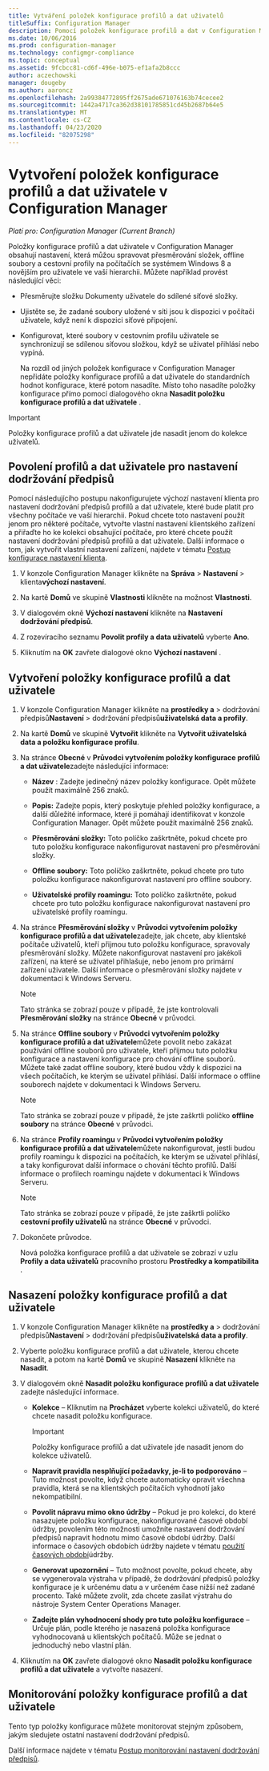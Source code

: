 ```yaml
---
title: Vytváření položek konfigurace profilů a dat uživatelů
titleSuffix: Configuration Manager
description: Pomocí položek konfigurace profilů a dat v Configuration Manager můžete spravovat přesměrování složek, offline soubory a profily roamingu.
ms.date: 10/06/2016
ms.prod: configuration-manager
ms.technology: configmgr-compliance
ms.topic: conceptual
ms.assetid: 9fcbcc81-cd6f-496e-b075-ef1afa2b8ccc
author: aczechowski
manager: dougeby
ms.author: aaroncz
ms.openlocfilehash: 2a99384772895ff2675ade671076163b74cecee2
ms.sourcegitcommit: 1442a4717ca362d38101785851cd45b2687b64e5
ms.translationtype: MT
ms.contentlocale: cs-CZ
ms.lasthandoff: 04/23/2020
ms.locfileid: "82075298"
---
```

# <a name="create-user-data-and-profiles-configuration-items-in-configuration-manager"></a>Vytvoření položek konfigurace profilů a dat uživatele v Configuration Manager

*Platí pro: Configuration Manager (Current Branch)*

Položky konfigurace profilů a dat uživatele v Configuration Manager obsahují nastavení, která můžou spravovat přesměrování složek, offline soubory a cestovní profily na počítačích se systémem Windows 8 a novějším pro uživatele ve vaší hierarchii. Můžete například provést následující věci:  

- Přesměrujte složku Dokumenty uživatele do sdílené síťové složky.  

- Ujistěte se, že zadané soubory uložené v síti jsou k dispozici v počítači uživatele, když není k dispozici síťové připojení.  

- Konfigurovat, které soubory v cestovním profilu uživatele se synchronizují se sdílenou síťovou složkou, když se uživatel přihlásí nebo vypíná.  

  Na rozdíl od jiných položek konfigurace v Configuration Manager nepřidáte položky konfigurace profilů a dat uživatele do standardních hodnot konfigurace, které potom nasadíte. Místo toho nasadíte položky konfigurace přímo pomocí dialogového okna **Nasadit položku konfigurace profilů a dat uživatele** .  

> [!IMPORTANT]  
>  Položky konfigurace profilů a dat uživatele jde nasadit jenom do kolekce uživatelů.  

## <a name="enable-user-data-and-profiles-for-compliance-settings"></a>Povolení profilů a dat uživatele pro nastavení dodržování předpisů  
 Pomocí následujícího postupu nakonfigurujete výchozí nastavení klienta pro nastavení dodržování předpisů profilů a dat uživatele, které bude platit pro všechny počítače ve vaší hierarchii. Pokud chcete toto nastavení použít jenom pro některé počítače, vytvořte vlastní nastavení klientského zařízení a přiřaďte ho ke kolekci obsahující počítače, pro které chcete použít nastavení dodržování předpisů profilů a dat uživatele. Další informace o tom, jak vytvořit vlastní nastavení zařízení, najdete v tématu [Postup konfigurace nastavení klienta](../../core/clients/deploy/configure-client-settings.md).  

1.  V konzole Configuration Manager klikněte na **Správa** > **Nastavení** > klienta**výchozí nastavení**.  

4.  Na kartě **Domů** ve skupině **Vlastnosti** klikněte na možnost **Vlastnosti**.  

5.  V dialogovém okně **Výchozí nastavení** klikněte na **Nastavení dodržování předpisů**.  

6.  Z rozevíracího seznamu **Povolit profily a data uživatelů** vyberte **Ano**.  

7.  Kliknutím na **OK** zavřete dialogové okno **Výchozí nastavení** .  

## <a name="create-a-user-data-and-profiles-configuration-item"></a>Vytvoření položky konfigurace profilů a dat uživatele  

1. V konzole Configuration Manager klikněte na **prostředky a** > dodržování předpisů**Nastavení** > dodržování předpisů**uživatelská data a profily**.  

2. Na kartě **Domů** ve skupině **Vytvořit** klikněte na **Vytvořit uživatelská data a položku konfigurace profilu**.  

3. Na stránce **Obecné** v **Průvodci vytvořením položky konfigurace profilů a dat uživatele**zadejte následující informace:  

   -   **Název** : Zadejte jedinečný název položky konfigurace. Opět můžete použít maximálně 256 znaků.  

   -   **Popis:** Zadejte popis, který poskytuje přehled položky konfigurace, a další důležité informace, které ji pomáhají identifikovat v konzole Configuration Manager. Opět můžete použít maximálně 256 znaků.  

   -   **Přesměrování složky:** Toto políčko zaškrtněte, pokud chcete pro tuto položku konfigurace nakonfigurovat nastavení pro přesměrování složky.  

   -   **Offline soubory:** Toto políčko zaškrtněte, pokud chcete pro tuto položku konfigurace nakonfigurovat nastavení pro offline soubory.  

   -   **Uživatelské profily roamingu:** Toto políčko zaškrtněte, pokud chcete pro tuto položku konfigurace nakonfigurovat nastavení pro uživatelské profily roamingu.  

4. Na stránce **Přesměrování složky** v **Průvodci vytvořením položky konfigurace profilů a dat uživatele**zadejte, jak chcete, aby klientské počítače uživatelů, kteří přijmou tuto položku konfigurace, spravovaly přesměrování složky. Můžete nakonfigurovat nastavení pro jakékoli zařízení, na které se uživatel přihlašuje, nebo jenom pro primární zařízení uživatele. Další informace o přesměrování složky najdete v dokumentaci k Windows Serveru.  

   > [!NOTE]  
   >  Tato stránka se zobrazí pouze v případě, že jste kontrolovali **Přesměrování složky** na stránce **Obecné** v průvodci.  

5. Na stránce **Offline soubory** v **Průvodci vytvořením položky konfigurace profilů a dat uživatele**můžete povolit nebo zakázat používání offline souborů pro uživatele, kteří přijmou tuto položku konfigurace a nastavení konfigurace pro chování offline souborů. Můžete také zadat offline soubory, které budou vždy k dispozici na všech počítačích, ke kterým se uživatel přihlásí. Další informace o offline souborech najdete v dokumentaci k Windows Serveru.  

   > [!NOTE]  
   >  Tato stránka se zobrazí pouze v případě, že jste zaškrtli políčko **offline soubory** na stránce **Obecné** v průvodci.  

6. Na stránce **Profily roamingu** v **Průvodci vytvořením položky konfigurace profilů a dat uživatele**můžete nakonfigurovat, jestli budou profily roamingu k dispozici na počítačích, ke kterým se uživatel přihlásí, a taky konfigurovat další informace o chování těchto profilů. Další informace o profilech roamingu najdete v dokumentaci k Windows Serveru.  

   > [!NOTE]  
   >  Tato stránka se zobrazí pouze v případě, že jste zaškrtli políčko **cestovní profily uživatelů** na stránce **Obecné** v průvodci.  

7. Dokončete průvodce.  

   Nová položka konfigurace profilů a dat uživatele se zobrazí v uzlu **Profily a data uživatelů** pracovního prostoru **Prostředky a kompatibilita** .  

## <a name="deploy-a-user-data-and-profiles-configuration-item"></a>Nasazení položky konfigurace profilů a dat uživatele  

1.  V konzole Configuration Manager klikněte na **prostředky a** > dodržování předpisů**Nastavení** > dodržování předpisů**uživatelská data a profily**.  

3.  Vyberte položku konfigurace profilů a dat uživatele, kterou chcete nasadit, a potom na kartě **Domů** ve skupině **Nasazení** klikněte na **Nasadit**.  

4.  V dialogovém okně **Nasadit položku konfigurace profilů a dat uživatele** zadejte následující informace.  

    -   **Kolekce** – Kliknutím na **Procházet** vyberte kolekci uživatelů, do které chcete nasadit položku konfigurace.  

        > [!IMPORTANT]  
        >  Položky konfigurace profilů a dat uživatele jde nasadit jenom do kolekce uživatelů.  

    -   **Napravit pravidla nesplňující požadavky, je-li to podporováno** – Tuto možnost povolte, když chcete automaticky opravit všechna pravidla, která se na klientských počítačích vyhodnotí jako nekompatibilní.  

    -   **Povolit nápravu mimo okno údržby** – Pokud je pro kolekci, do které nasazujete položku konfigurace, nakonfigurované časové období údržby, povolením této možnosti umožníte nastavení dodržování předpisů napravit hodnotu mimo časové období údržby. Další informace o časových obdobích údržby najdete v tématu [použití časových období](../../core/clients/manage/collections/use-maintenance-windows.md)údržby.  

    -   **Generovat upozornění** – Tuto možnost povolte, pokud chcete, aby se vygenerovala výstraha v případě, že dodržování předpisů položky konfigurace je k určenému datu a v určeném čase nižší než zadané procento. Také můžete zvolit, zda chcete zasílat výstrahu do nástroje System Center Operations Manager.  

    -   **Zadejte plán vyhodnocení shody pro tuto položku konfigurace** – Určuje plán, podle kterého je nasazená položka konfigurace vyhodnocovaná u klientských počítačů. Může se jednat o jednoduchý nebo vlastní plán.  

5.  Kliknutím na **OK** zavřete dialogové okno **Nasadit položku konfigurace profilů a dat uživatele** a vytvořte nasazení.  

## <a name="monitor-a-user-data-and-profiles-configuration-item"></a>Monitorování položky konfigurace profilů a dat uživatele  
 Tento typ položky konfigurace můžete monitorovat stejným způsobem, jakým sledujete ostatní nastavení dodržování předpisů.  

 Další informace najdete v tématu [Postup monitorování nastavení dodržování předpisů](../../compliance/deploy-use/monitor-compliance-settings.md).  

